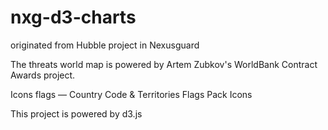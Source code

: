 nxg-d3-charts
=============

originated from Hubble project in Nexusguard

The threats world map is powered by Artem Zubkov's WorldBank Contract Awards project.

Icons flags — Country Code & Territories Flags Pack Icons

This project is powered by d3.js
